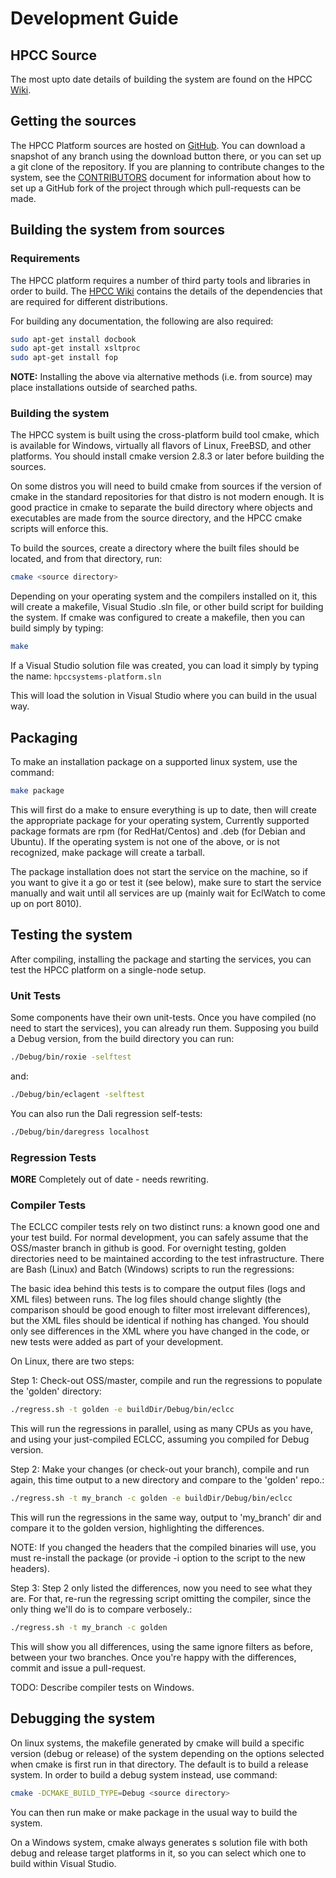 # Development Guide

##  HPCC Source

The most upto date details of building the system are found on the HPCC
[Wiki](https://github.com/hpcc-systems/HPCC-Platform/wiki/Building-HPCC).

## Getting the sources

The HPCC Platform sources are hosted on [GitHub](https://github.com/hpcc-systems/HPCC-Platform). 
You can download a snapshot of any branch using the download button there, or you can set up a git clone of the repository. If you are planning to contribute
changes to the system, see the [CONTRIBUTORS](https://github.com/hpcc-systems/HPCC-Platform/blob/master/CONTRIBUTORS) document 
for information about how to set up a GitHub fork of the project through
which pull-requests can be made.

## Building the system from sources

### Requirements

The HPCC platform requires a number of third party tools and libraries
in order to build. The [HPCC
Wiki](https://github.com/hpcc-systems/HPCC-Platform/wiki/Building-HPCC)
contains the details of the dependencies that are required for different
distributions.

For building any documentation, the following are also required:
```bash
sudo apt-get install docbook
sudo apt-get install xsltproc
sudo apt-get install fop
```

**NOTE:**  Installing the above via alternative methods (i.e. from
source) may place installations outside of searched paths.

### Building the system

The HPCC system is built using the cross-platform build tool cmake,
which is available for Windows, virtually all flavors of Linux, FreeBSD,
and other platforms. You should install cmake version 2.8.3 or later
before building the sources.

On some distros you will need to build cmake from sources if the version
of cmake in the standard repositories for that distro is not modern
enough. It is good practice in cmake to separate the build directory
where objects and executables are made from the source directory, and
the HPCC cmake scripts will enforce this.

To build the sources, create a directory where the built files should be
located, and from that directory, run:

```bash
cmake <source directory>
```

Depending on your operating system and the compilers installed on it,
this will create a makefile, Visual Studio .sln file, or other build
script for building the system. If cmake was configured to create a
makefile, then you can build simply by typing:

```bash
make
```

If a Visual Studio solution file was created, you can load it simply by
typing the name:  `hpccsystems-platform.sln`

This will load the solution in Visual Studio where you can build in the
usual way.

## Packaging

To make an installation package on a supported linux system, use the
command:

```bash
make package
```

This will first do a make to ensure everything is up to date, then will
create the appropriate package for your operating system, Currently
supported package formats are rpm (for RedHat/Centos) and .deb (for
Debian and Ubuntu). If the operating system is not one of the above, or
is not recognized, make package will create a tarball.

The package installation does not start the service on the machine, so
if you want to give it a go or test it (see below), make sure to start
the service manually and wait until all services are up (mainly wait for
EclWatch to come up on port 8010).

## Testing the system

After compiling, installing the package and starting the services, you
can test the HPCC platform on a single-node setup.

### Unit Tests

Some components have their own unit-tests. Once you have compiled (no
need to start the services), you can already run them. Supposing you
build a Debug version, from the build directory you can run:

```bash
./Debug/bin/roxie -selftest
```

and:

```bash
./Debug/bin/eclagent -selftest
```

You can also run the Dali regression self-tests:

```bash
./Debug/bin/daregress localhost
```

### Regression Tests

**MORE** Completely out of date - needs rewriting.

### Compiler Tests

The ECLCC compiler tests rely on two distinct runs: a known good one and
your test build. For normal development, you can safely assume that the
OSS/master branch in github is good. For overnight testing, golden
directories need to be maintained according to the test infrastructure.
There are Bash (Linux) and Batch (Windows) scripts to run the
regressions:

The basic idea behind this tests is to compare the output files (logs
and XML files) between runs. The log files should change slightly (the
comparison should be good enough to filter most irrelevant differences),
but the XML files should be identical if nothing has changed. You should
only see differences in the XML where you have changed in the code, or
new tests were added as part of your development.

On Linux, there are two steps:

Step 1: Check-out OSS/master, compile and run the regressions to
populate the \'golden\' directory:

```bash
./regress.sh -t golden -e buildDir/Debug/bin/eclcc
```

This will run the regressions in parallel, using as many CPUs as you
have, and using your just-compiled ECLCC, assuming you compiled for
Debug version.

Step 2: Make your changes (or check-out your branch), compile and run
again, this time output to a new directory and compare to the \'golden\'
repo.:

```bash
./regress.sh -t my_branch -c golden -e buildDir/Debug/bin/eclcc
```

This will run the regressions in the same way, output to \'my\_branch\'
dir and compare it to the golden version, highlighting the differences.

NOTE: If you changed the headers that the compiled binaries will use,
you must re-install the package (or provide -i option to the script to
the new headers).

Step 3: Step 2 only listed the differences, now you need to see what
they are. For that, re-run the regressing script omitting the compiler,
since the only thing we\'ll do is to compare verbosely.:

```bash
./regress.sh -t my_branch -c golden
```

This will show you all differences, using the same ignore filters as
before, between your two branches. Once you\'re happy with the
differences, commit and issue a pull-request.

TODO: Describe compiler tests on Windows.

## Debugging the system

On linux systems, the makefile generated by cmake will build a specific
version (debug or release) of the system depending on the options
selected when cmake is first run in that directory. The default is to
build a release system. In order to build a debug system instead, use
command:

```bash
cmake -DCMAKE_BUILD_TYPE=Debug <source directory>
```

You can then run make or make package in the usual way to build the
system.

On a Windows system, cmake always generates s solution file with both
debug and release target platforms in it, so you can select which one to
build within Visual Studio.
